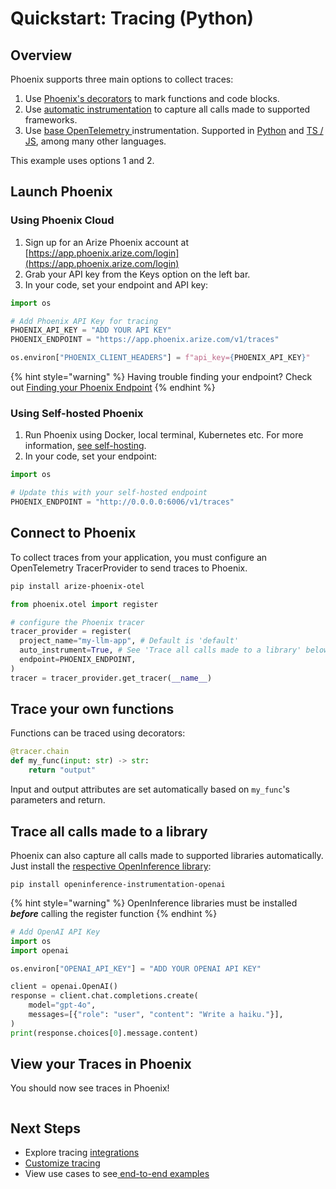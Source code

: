 # Quickstart: Tracing (Python)

## Overview

Phoenix supports three main options to collect traces:

1. Use [Phoenix's decorators](../how-to-tracing/setup-tracing/instrument-python.md) to mark functions and code blocks.
2. Use [automatic instrumentation](../integrations-tracing/) to capture all calls made to supported frameworks.
3. Use [base OpenTelemetry ](../how-to-tracing/setup-tracing/custom-spans.md)instrumentation. Supported in [Python](../how-to-tracing/setup-tracing/custom-spans.md) and [TS / JS](../how-to-tracing/setup-tracing/javascript.md), among many other languages.

This example uses options 1 and 2.

## Launch Phoenix

### Using Phoenix Cloud

1. Sign up for an Arize Phoenix account at [https://app.phoenix.arize.com/login](https://app.phoenix.arize.com/login)
2. Grab your API key from the Keys option on the left bar.
3. In your code, set your endpoint and API key:

```python
import os

# Add Phoenix API Key for tracing
PHOENIX_API_KEY = "ADD YOUR API KEY"
PHOENIX_ENDPOINT = "https://app.phoenix.arize.com/v1/traces"

os.environ["PHOENIX_CLIENT_HEADERS"] = f"api_key={PHOENIX_API_KEY}"
```

{% hint style="warning" %}
Having trouble finding your endpoint? Check out [Finding your Phoenix Endpoint](https://docs.arize.com/phoenix/learn#what-is-my-phoenix-endpoint)
{% endhint %}

### Using Self-hosted Phoenix

1. Run Phoenix using Docker, local terminal, Kubernetes etc. For more information, [see self-hosting](https://app.gitbook.com/o/-MB4weB2E-qpBe07nmSL/s/0gWR4qoGzdz04iSgPlsU/).
2. In your code, set your endpoint:

```python
import os

# Update this with your self-hosted endpoint
PHOENIX_ENDPOINT = "http://0.0.0.0:6006/v1/traces"
```

## Connect to Phoenix <a href="#connect-your-app" id="connect-your-app"></a>

To collect traces from your application, you must configure an OpenTelemetry TracerProvider to send traces to Phoenix.&#x20;

```bash
pip install arize-phoenix-otel
```

```python
from phoenix.otel import register

# configure the Phoenix tracer
tracer_provider = register(
  project_name="my-llm-app", # Default is 'default'
  auto_instrument=True, # See 'Trace all calls made to a library' below
  endpoint=PHOENIX_ENDPOINT,
)
tracer = tracer_provider.get_tracer(__name__)
```

## Trace your own functions

Functions can be traced using decorators:

```python
@tracer.chain
def my_func(input: str) -> str:
    return "output"
```

Input and output attributes are set automatically based on `my_func`'s parameters and return.

## Trace all calls made to a library

Phoenix can also capture all calls made to supported libraries automatically. Just install the [respective OpenInference library](../integrations-tracing/):

```
pip install openinference-instrumentation-openai
```

{% hint style="warning" %}
OpenInference libraries must be installed _**before**_ calling the register function
{% endhint %}

```python
# Add OpenAI API Key
import os
import openai

os.environ["OPENAI_API_KEY"] = "ADD YOUR OPENAI API KEY"

client = openai.OpenAI()
response = client.chat.completions.create(
    model="gpt-4o",
    messages=[{"role": "user", "content": "Write a haiku."}],
)
print(response.choices[0].message.content)
```

## View your Traces in Phoenix

You should now see traces in Phoenix!

<figure><img src="../../.gitbook/assets/Screenshot 2024-10-29 at 2.51.24 PM.png" alt=""><figcaption></figcaption></figure>

## Next Steps

* Explore tracing [integrations](../integrations-tracing/)
* [Customize tracing](../how-to-tracing/)
* View use cases to see[ end-to-end examples](https://docs.arize.com/phoenix/cookbook/guide)

